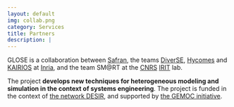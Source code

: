 ```yaml
---
layout: default
img: collab.png
category: Services
title: Partners
description: |
---
```

GLOSE is a collaboration between <a href="https://www.safran-group.com/" target="_blank">Safran</a>,
the teams <a href="http://diverse.irisa.fr/" target="_blank">DiverSE</a>,
<a href="https://www.irisa.fr/fr/equipes/hycomes-0" target="_blank">Hycomes</a> and
<a href="https://www.inria.fr/equipes/kairos" target="_blank">KAIRIOS</a> at <a href="http://gemoc.org/studio/" target="_blank">Inria</a>,
and the team SM@RT at the <a href="http://www.cnrs.fr/index.php" target="_blank">CNRS</a>
<a href="https://www.irit.fr/">IRIT</a> lab.

The project <strong>develops new techniques for heterogeneous modeling and simulation in the context of systems engineering</strong>.
The project is funded in the context of <a href="#" target="_blank">the network DESIR</a>,
and supported by <a href="http://gemoc.org/" target="_blank">the GEMOC initiative</a>.
